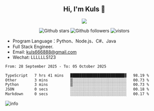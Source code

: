 <h2 align="center"> Hi, I'm Kuls 👋 </h2>
<p align="center">
    <p align="center">
        <img src=" https://avatars.githubusercontent.com/u/42165104?s=460&u=5c7fbf0bce7d4b38a15a44676e6f64b529e47598&v=4"/>
    </p>
    <p align="center">
      <img src="https://img.shields.io/github/stars/hellokuls?style=social" alt="Github stars" />
      <img src="https://img.shields.io/github/followers/hellokuls?style=social" alt="Github followers" />
      <img src="https://visitor-badge.glitch.me/badge?page_id=hellokuls.readme" alt="vistors" />
    </p>
</p>

- Program Language：Python、Node.js、C#、Java
- Full Stack Engineer.
- Email: kuls666888@gmail.com
- Wechat: LLLLLLS123

<!--START_SECTION:waka-->

```txt
From: 28 September 2025 - To: 05 October 2025

TypeScript   7 hrs 41 mins   ████████████████████████▓   98.19 %
Other        3 mins          ▒░░░░░░░░░░░░░░░░░░░░░░░░   00.73 %
Python       3 mins          ▒░░░░░░░░░░░░░░░░░░░░░░░░   00.73 %
JSON         0 secs          ░░░░░░░░░░░░░░░░░░░░░░░░░   00.18 %
Markdown     0 secs          ░░░░░░░░░░░░░░░░░░░░░░░░░   00.17 %
```

<!--END_SECTION:waka-->

![info](https://github-readme-stats.vercel.app/api?username=hellokuls&show_icons=true&count_private=true&hide=prs&theme=default_repocard)


